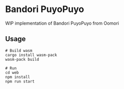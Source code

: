 # Bandori PuyoPuyo

WIP implementation of Bandori PuyoPuyo from Oomori

## Usage

    # Build wasm
    cargo install wasm-pack
    wasm-pack build
    
    # Run
    cd web
    npm install
    npm run start

